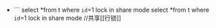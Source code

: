 - ``` select *from t where `id`=1 lock in share mode
   select *from t where `id`=1 lock in share mode   //共享[[行锁]]
  ```